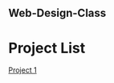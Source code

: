 ## Web-Design-Class

<h1>Project List</h1>

<a href="project1/index.html" target="_blank">Project 1</a>

